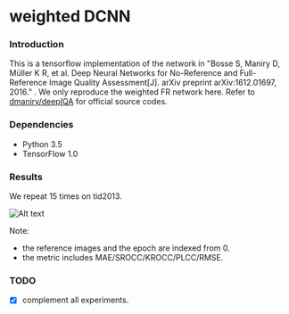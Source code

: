 # weighted DCNN

### Introduction
This is a tensorflow implementation of the network in "Bosse S, Maniry D, Müller K R, et al. Deep Neural Networks for No-Reference and Full-Reference Image Quality Assessment[J]. arXiv preprint arXiv:1612.01697, 2016." .
We only reproduce the weighted FR network here. Refer to [dmaniry/deepIQA][source code] for official source codes.

### Dependencies
- Python 3.5
- TensorFlow 1.0

### Results
We repeat 15 times on tid2013.

[//]: # (tid2013	val	test	best epoch	train loss	val metric					test metric																			)			
[//]: # (1	6 4 8 12 15	24 1 14 10 9	1225	0.236	0.334	0.918	0.755	0.929	0.455	0.387	0.891	0.725	0.902	0.537	)
[//]: # (2	16 15 17 2 11	24 10 5 14 3	1844	0.174	0.333	0.943	0.792	0.942	0.429	0.44	0.853	0.677	0.868	0.612	)
[//]: # (3	0 17 10 14 5	19 22 4 21 16	584	0.155	0.296	0.928	0.782	0.942	0.414	0.309	0.918	0.777	0.93	0.454		)
[//]: # (4	4 16 12 13 6	1 22 5 14 18	2678	0.082	0.327	0.929	0.769	0.938	0.439	0.328	0.931	0.784	0.934	0.459)
[//]: # (5	12 22 11 10 17	7 3 13 19 4	2899	0.126	0.921	0.771	0.937	0.453	0.482	0.371	0.924	0.758	0.925	0.485)
[//]: # (6	4 19 23 11 24	1 15 12 17 7	2546	0.111	0.4	0.554	0.705	0.903	0.523	0.39	0.904	0.733	0.912	0.526		)
[//]: # (7	14 3 21 20 2	22 5 17 12 13	1514	0.204	0.327	0.934	0.778	0.938	0.435	0.44	0.865	0.696	0.895	0.61		)
[//]: # (8	6 0 8 21 5	22 23 18 9 16	2968	0.195	0.274	0.946	0.809	0.949	0.396	0.35	0.918	0.759	0.923	0.474		)
[//]: # (9	13 22 7 6 14	19 9 5 20 17	2333	0.185	0.296	0.939	0.795	0.946	0.402	0.32	0.925	0.778	0.937	0.434	)
[//]: # (10	8 6 5 1 22	21 17 11 4 13	2814	0.065	0.276	0.958	0.823	0.959	0.368	0.338	0.919	0.771	0.935	0.472	)
[//]: # (11	7 13  5 24  6 	18  0 11  1 15	2887	0.19	0.338	0.923	0.77	0.931	0.475	0.324	0.936	0.785	0.939	0.434		)
[//]: # (12	18 14  0 20 17	21  5 16 19 13	2291	0.214	0.329	0.934	0.78	0.94	0.437	0.358	0.922	0.759	0.926	0.476		)
[//]: # (13	15  0 20 10  9 	5 13 21 19 14	1154	0.272	0.945	0.807	0.953	0.378	0.143	0.265	0.94	0.801	0.951	0.374	)
[//]: # (14	17 10 16  3  6	11 21  5 22 24	2269	0.361	0.291	0.944	0.799	0.946	0.416	0.461	0.868	0.691	0.869	0.635)
[//]: # (15	17  3 21 14  2	19  8 20 16  4	599	0.337	0.312	0.938	0.79	0.94	0.426	0.292	0.936	0.794	0.946	0.418			)
[//]: # (16	11 21 10  6 22	8 15 16 17  1	2934	0.133	0.287	0.932	0.787	0.945	0.399	0.33	0.926	0.774	0.934	0.447	)
[//]: # (17	10 19 12 23  1	8  6  3  7 16	1806	0.452	0.307	0.927	0.776	0.933	0.43	0.374	0.91	0.751	0.918	0.501			)
[//]: # (18	1 15 17 12 21	3  9  0  2  4	2800	0.12	0.327	0.925	0.772	0.926	0.46	0.354	0.93	0.771	0.931	0.461				)
[//]: # (19	14 20 23 21 19	2 16 17  3 15	1880	0.621	0.312	0.934	0.784	0.94	0.418	0.422	0.907	0.753	0.92	0.532	)
[//]: # (20	11  1  5  9 14	2 13 18  6 22	2698	0.082	0.301	0.935	0.787	0.946	0.404	0.317	0.935	0.79	0.939	0.443	)
														
[//]: # (AVERAGE				0.21575	0.37665	0.90095	0.79715	0.8862	0.41755	0.3585	0.9129	0.75635	0.9217	0.4892			)
[//]: # (MEDIAN				0.1875	0.3195	0.933	0.7855	0.94	0.4275	0.352	0.9205	0.765	0.928	0.473										)	
![Alt text](./1509878063372.png)




Note:
- the reference images and the epoch are indexed from 0.
- the metric  includes  MAE/SROCC/KROCC/PLCC/RMSE.

### TODO
- [x] complement all experiments.

[source code]: https://github.com/dmaniry/deepIQA
